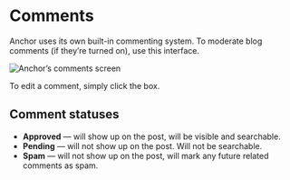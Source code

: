 # Comments

Anchor uses its own built-in commenting system. To moderate blog comments (if
they’re turned on), use this interface.

<span class="screenshot">![Anchor’s comments screen](/screenshots/comments.png)</span>

To edit a comment, simply click the box.

## Comment statuses

- **Approved** — will show up on the post, will be visible and searchable.
- **Pending** — will not show up on the post. Will not be searchable.
- **Spam** — will not show up on the post, will mark any future related
  comments as spam.